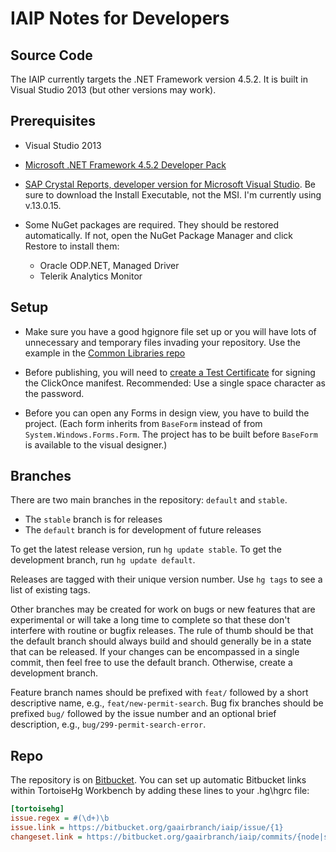 # IAIP Notes for Developers


## Source Code

The IAIP currently targets the .NET Framework version 4.5.2. It is built in Visual Studio 2013 (but other versions may work).


## Prerequisites

+ Visual Studio 2013

+ [Microsoft .NET Framework 4.5.2 Developer Pack](http://www.microsoft.com/en-us/download/details.aspx?id=42637)

+ [SAP Crystal Reports, developer version for Microsoft Visual Studio](http://scn.sap.com/docs/DOC-7824). Be sure to download the Install Executable, not the MSI. I'm currently using v.13.0.15.

+ Some NuGet packages are required. They should be restored automatically. If not, open the NuGet Package Manager and click Restore to install them:

  - Oracle ODP.NET, Managed Driver
  - Telerik Analytics Monitor


## Setup

* Make sure you have a good hgignore file set up or you will have lots of unnecessary and temporary files invading your repository. Use the example in the [Common Libraries repo](https://bitbucket.org/dougwaldron/common-libraries/src/default/Mercurial%20settings/hgignore.ini?fileviewer=file-view-default)

* Before publishing, you will need to [create a Test Certificate](https://msdn.microsoft.com/en-us/library/che5h906%28v=vs.120%29.aspx) for signing the ClickOnce manifest. Recommended: Use a single space character as the password.

* Before you can open any Forms in design view, you have to build the project. (Each form inherits from `BaseForm` instead of from `System.Windows.Forms.Form`. The project has to be built before `BaseForm` is available to the visual designer.)


## Branches

There are two main branches in the repository: `default` and `stable`.

+ The `stable` branch is for releases
+ The `default` branch is for development of future releases

To get the latest release version, run `hg update stable`. To get the development branch, run `hg update default`.

Releases are tagged with their unique version number. Use `hg tags` to see a list of existing tags.

Other branches may be created for work on bugs or new features that are experimental or will take a long time to complete so that these don't interfere with routine or bugfix releases. The rule of thumb should be that the default branch should always build and should generally be in a state that can be released. If your changes can be encompassed in a single commit, then feel free to use the default branch. Otherwise, create a development branch.

Feature branch names should be prefixed with `feat/` followed by a short descriptive name, e.g., `feat/new-permit-search`. Bug fix branches should be prefixed `bug/` followed by the issue number and an optional brief description, e.g., `bug/299-permit-search-error`.


## Repo

The repository is on [Bitbucket](https://bitbucket.org/gaairbranch/iaip). You can set up automatic Bitbucket links within TortoiseHg Workbench by adding these lines to your .hg\hgrc file:

```ini
[tortoisehg]
issue.regex = #(\d+)\b
issue.link = https://bitbucket.org/gaairbranch/iaip/issue/{1}
changeset.link = https://bitbucket.org/gaairbranch/iaip/commits/{node|short}
```
